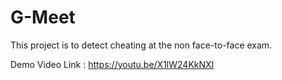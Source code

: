 # G-Meet
This project is to detect cheating at the non face-to-face exam.

Demo Video Link : https://youtu.be/X1lW24KkNXI 

